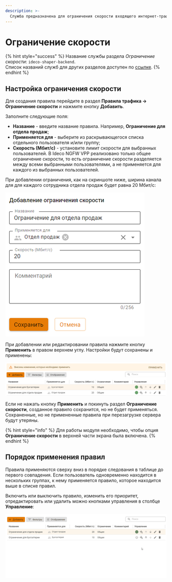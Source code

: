 ```yaml
---
description: >-
  Служба предназначена для ограничения скорости входящего интернет-трафика для пользователей сети.
---
```


# Ограничение скорости

{% hint style="success" %}
Название службы раздела *Ограничение скорости*: `ideco-shaper-backend`. \
Список названий служб для других разделов доступен по [ссылке](/settings/server-management/terminal.md).
{% endhint %}

## Настройка ограничения скорости

Для создания правила перейдите в раздел **Правила трафика -> Ограничение скорости** и нажмите кнопку **Добавить**.

Заполните следующие поля:

* **Название** - введите название правила. Например, **Ограничение для отдела продаж**; 
* **Применяется для** - выберите из раскрывающегося списка отдельного пользователя и/или группу;
* **Скорость \(Мбит/с\)** - установите лимит скорости для выбранных пользователей. В Ideco NGFW VPP реализовано только общее ограничение скорости, то есть ограничение скорости разделяется между всеми выбранными пользователями, а не применяется для каждого из выбранных пользователей.

При добавлении ограничения, как на скриншоте ниже, ширина канала для для каждого сотрудника отдела продаж будет равна 20 Мбит/с:

![](/.gitbook/assets/shaper.png)

При добавлении или редактировании правила нажмите кнопку **Применить** в правом верхнем углу. Настройки будут сохранены и применены:

![](/.gitbook/assets/shaper1.png)

Если не нажать кнопку **Применить** и покинуть раздел **Ограничение скорости**, созданное правило сохранится, но не будет применяться. Сохраненные, но не примененные правила при перезагрузке сервера будут утеряны.

{% hint style="info" %}
Для работы модуля необходимо, чтобы опция **Ограничение скорости** в верхней части экрана была включена.
{% endhint %}

## Порядок применения правил

Правила применяются сверху вниз в порядке следования в таблице до первого совпадения. Если пользователь одновременно находится в нескольких группах, к нему применяется правило, которое находится выше в списке правил.

Включить или выключить правило, изменить его приоритет, отредактировать или удалить можно кнопками управления в столбце **Управление**:

![](/.gitbook/assets/shaper2.gif)